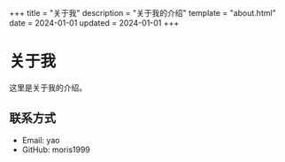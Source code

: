 +++
title = "关于我"
description = "关于我的介绍"
template = "about.html"
date = 2024-01-01
updated = 2024-01-01
+++

# 关于我

这里是关于我的介绍。

## 联系方式

- Email: yao
- GitHub: moris1999

